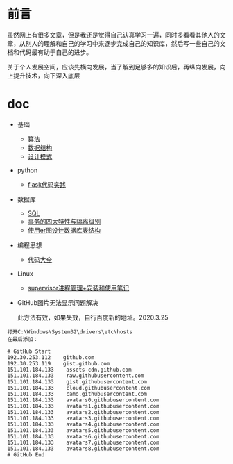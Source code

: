 # 前言

虽然网上有很多文章，但是我还是觉得自己认真学习一遍，同时多看看其他人的文章，从别人的理解和自己的学习中来逐步完成自己的知识库，然后写一些自己的文档和代码最有助于自己的进步。

关于个人发展空间，应该先横向发展，当了解到足够多的知识后，再纵向发展，向上提升技术，向下深入底层

# doc

+ 基础
   + [算法](基础/算法/home.md)
   + [数据结构](基础/数据结构/home.md)
   + [设计模式](基础/设计模式/home.md)

+ python
   + [flask代码实践](https://github.com/shiyangqin/Qinsy/tree/master/flask_test)

+ 数据库
   + [SQL](数据库/SQL.md)
   + [事务的四大特性与隔离级别](数据库/事务的四大特性与隔离级别.md)
   + [使用er图设计数据库表结构](数据库/使用er图设计创建数据库.md)

+ 编程思想
   + [代码大全](编程思想/代码大全/代码大全.md)

+ Linux
   + [supervisor进程管理+安装和使用笔记](Linux/supervisor.md)

+ GitHub图片无法显示问题解决

   此方法有效，如果失效，自行百度新的地址。2020.3.25

```
打开C:\Windows\System32\drivers\etc\hosts
在最后添加：

# GitHub Start 
192.30.253.112    github.com 
192.30.253.119    gist.github.com
151.101.184.133    assets-cdn.github.com
151.101.184.133    raw.githubusercontent.com
151.101.184.133    gist.githubusercontent.com
151.101.184.133    cloud.githubusercontent.com
151.101.184.133    camo.githubusercontent.com
151.101.184.133    avatars0.githubusercontent.com
151.101.184.133    avatars1.githubusercontent.com
151.101.184.133    avatars2.githubusercontent.com
151.101.184.133    avatars3.githubusercontent.com
151.101.184.133    avatars4.githubusercontent.com
151.101.184.133    avatars5.githubusercontent.com
151.101.184.133    avatars6.githubusercontent.com
151.101.184.133    avatars7.githubusercontent.com
151.101.184.133    avatars8.githubusercontent.com
# GitHub End

```